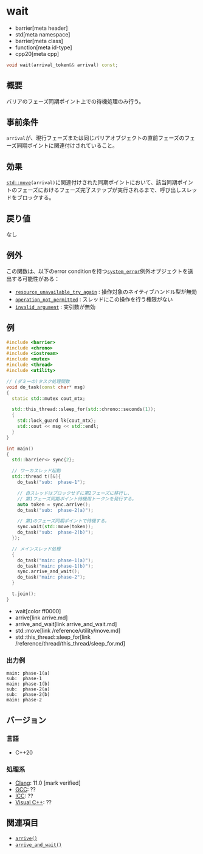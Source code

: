 # wait
* barrier[meta header]
* std[meta namespace]
* barrier[meta class]
* function[meta id-type]
* cpp20[meta cpp]

```cpp
void wait(arrival_token&& arrival) const;
```

## 概要
バリアのフェーズ同期ポイント上での待機処理のみ行う。


## 事前条件
`arrival`が、現行フェーズまたは同じバリアオブジェクトの直前フェーズのフェーズ同期ポイントに関連付けされていること。


## 効果
[`std::move`](/reference/utility/move.md)`(arrival)`に関連付けされた同期ポイントにおいて、該当同期ポイントのフェーズにおけるフェーズ完了ステップが実行されるまで、呼び出しスレッドをブロックする。


## 戻り値
なし


## 例外
この関数は、以下のerror conditionを持つ[`system_error`](/reference/system_error/system_error.md)例外オブジェクトを送出する可能性がある：

- [`resource_unavailable_try_again`](/reference/system_error/errc.md) : 操作対象のネイティブハンドル型が無効
- [`operation_not_permitted`](/reference/system_error/errc.md) : スレッドにこの操作を行う権限がない
- [`invalid_argument`](/reference/system_error/errc.md) : 実引数が無効


## 例
```cpp example
#include <barrier>
#include <chrono>
#include <iostream>
#include <mutex>
#include <thread>
#include <utility>

// (ダミーの)タスク処理関数
void do_task(const char* msg)
{
  static std::mutex cout_mtx;

  std::this_thread::sleep_for(std::chrono::seconds(1));
  {
    std::lock_guard lk{cout_mtx};
    std::cout << msg << std::endl;
  }
}

int main()
{
  std::barrier<> sync{2};

  // ワーカスレッド起動
  std::thread t([&]{
    do_task("sub:  phase-1");

    // 自スレッドはブロックせずに第2フェーズに移行し、
    // 第1フェーズ同期ポイント待機用トークンを発行する。
    auto token = sync.arrive();
    do_task("sub:  phase-2(a)");

    // 第1のフェーズ同期ポイントで待機する。
    sync.wait(std::move(token));
    do_task("sub:  phase-2(b)");
  });

  // メインスレッド処理
  {
    do_task("main: phase-1(a)");
    do_task("main: phase-1(b)");
    sync.arrive_and_wait();
    do_task("main: phase-2");
  }

  t.join();
}
```
* wait[color ff0000]
* arrive[link arrive.md]
* arrive_and_wait[link arrive_and_wait.md]
* std::move[link /reference/utility/move.md]
* std::this_thread::sleep_for[link /reference/thread/this_thread/sleep_for.md]

### 出力例
```
main: phase-1(a)
sub:  phase-1
main: phase-1(b)
sub:  phase-2(a)
sub:  phase-2(b)
main: phase-2
```


## バージョン
### 言語
- C++20

### 処理系
- [Clang](/implementation.md#clang): 11.0 [mark verified]
- [GCC](/implementation.md#gcc): ??
- [ICC](/implementation.md#icc): ??
- [Visual C++](/implementation.md#visual_cpp): ??


## 関連項目
- [`arrive()`](arrive.md)
- [`arrive_and_wait()`](arrive_and_wait.md)
